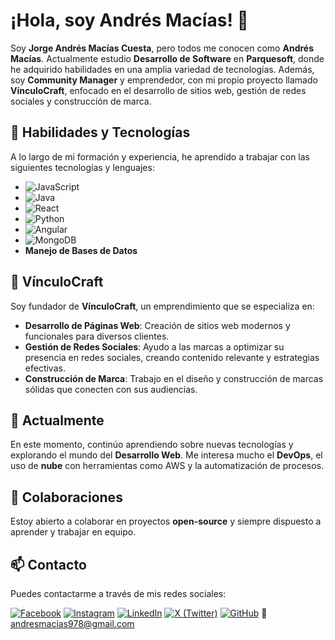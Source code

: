 # ¡Hola, soy Andrés Macías! 👋

Soy **Jorge Andrés Macías Cuesta**, pero todos me conocen como **Andrés Macías**. Actualmente estudio **Desarrollo de Software** en **Parquesoft**, donde he adquirido habilidades en una amplia variedad de tecnologías. Además, soy **Community Manager** y emprendedor, con mi propio proyecto llamado **VínculoCraft**, enfocado en el desarrollo de sitios web, gestión de redes sociales y construcción de marca.

## 🚀 Habilidades y Tecnologías

A lo largo de mi formación y experiencia, he aprendido a trabajar con las siguientes tecnologías y lenguajes:

- ![JavaScript](https://img.shields.io/badge/JavaScript-F7DF1E?style=for-the-badge&logo=javascript&logoColor=black)
- ![Java](https://img.shields.io/badge/Java-007396?style=for-the-badge&logo=java&logoColor=white)
- ![React](https://img.shields.io/badge/React-61DAFB?style=for-the-badge&logo=react&logoColor=black)
- ![Python](https://img.shields.io/badge/Python-3776AB?style=for-the-badge&logo=python&logoColor=white)
- ![Angular](https://img.shields.io/badge/Angular-DD0031?style=for-the-badge&logo=angular&logoColor=white)
- ![MongoDB](https://img.shields.io/badge/MongoDB-47A248?style=for-the-badge&logo=mongodb&logoColor=white)
- **Manejo de Bases de Datos**

## 💼 VínculoCraft

Soy fundador de **VínculoCraft**, un emprendimiento que se especializa en:

- **Desarrollo de Páginas Web**: Creación de sitios web modernos y funcionales para diversos clientes.
- **Gestión de Redes Sociales**: Ayudo a las marcas a optimizar su presencia en redes sociales, creando contenido relevante y estrategias efectivas.
- **Construcción de Marca**: Trabajo en el diseño y construcción de marcas sólidas que conecten con sus audiencias.

## 🌱 Actualmente

En este momento, continúo aprendiendo sobre nuevas tecnologías y explorando el mundo del **Desarrollo Web**. Me interesa mucho el **DevOps**, el uso de **nube** con herramientas como AWS y la automatización de procesos.

## 👯 Colaboraciones

Estoy abierto a colaborar en proyectos **open-source** y siempre dispuesto a aprender y trabajar en equipo.

## 📫 Contacto

Puedes contactarme a través de mis redes sociales:

[![Facebook](https://img.shields.io/badge/Facebook-3b5998?style=for-the-badge&logo=facebook&logoColor=white)](https://www.facebook.com/profile.php?id=100038440729505)
[![Instagram](https://img.shields.io/badge/Instagram-E4405F?style=for-the-badge&logo=instagram&logoColor=white)](https://www.instagram.com/andresmacu12/)
[![LinkedIn](https://img.shields.io/badge/LinkedIn-0e76a8?style=for-the-badge&logo=linkedin&logoColor=white)](https://www.linkedin.com/in/jorge-andr%C3%A9s-mac%C3%ADas-cuesta-a7a041311/)
[![X (Twitter)](https://img.shields.io/badge/X-1DA1F2?style=for-the-badge&logo=x&logoColor=white)](https://x.com/ma84892317)
[![GitHub](https://img.shields.io/badge/GitHub-181717?style=for-the-badge&logo=github&logoColor=white)](https://github.com/Andres-Macias12)
📧 [andresmacias978@gmail.com](mailto:andresmacias978@gmail.com)

